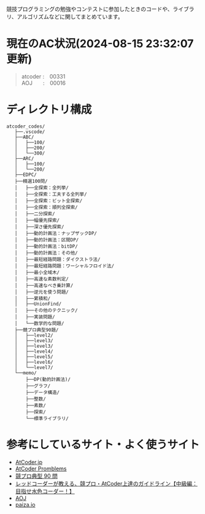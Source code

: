 競技プログラミングの勉強やコンテストに参加したときのコードや、ライブラリ、アルゴリズムなどに関してまとめています。

# 現在のAC状況(2024-08-15 23:32:07 更新)
> atcoder&nbsp;:&emsp;00331  
> AOJ&nbsp;&nbsp;&nbsp;&nbsp;&nbsp;&nbsp;&nbsp;:&emsp;00016  


# ディレクトリ構成
```
atcoder_codes/ 
   ├──.vscode/  
   ├──ABC/   
   │   ├──100/   
   │   ├──200/   
   │   └──300/   
   ├──ARC/
   │   ├──100/   
   │   └──200/
   ├──EDPC/
   ├──精選100問/ 
   │   ├──全探索：全列挙/
   │   ├──全探索：工夫する全列挙/
   │   ├──全探索：ビット全探索/
   │   ├──全探索：順列全探索/
   │   ├──二分探索/
   │   ├──幅優先探索/
   │   ├──深さ優先探索/
   │   ├──動的計画法：ナップザックDP/  
   │   ├──動的計画法：区間DP/
   │   ├──動的計画法：bitDP/
   │   ├──動的計画法：その他/
   │   ├──最短経路問題：ダイクストラ法/
   │   ├──最短経路問題：ワーシャルフロイド法/
   │   ├──最小全域木/
   │   ├──高速な素数判定/
   │   ├──高速なべき乗計算/
   │   ├──逆元を使う問題/
   │   ├──累積和/
   │   ├──UnionFind/
   │   ├──その他のテクニック/
   │   ├──実装問題/
   │   └──数学的な問題/   
   ├──競プロ典型90題/
   │   ├──level2/
   │   ├──level3/
   │   ├──level3/
   │   ├──level4/
   │   ├──level5/
   │   ├──level6/
   │   └──level7/  
   └──memo/
       ├──DP(動的計画法)/
       ├──グラフ/
       ├──データ構造/
       ├──整数/
       ├──素数/
       ├──探索/
       └──標準ライブラリ/
```

# 参考にしているサイト・よく使うサイト
- [AtCoder.jp](https://atcoder.jp/home)
- [AtCoder Promblems](https://kenkoooo.com/atcoder#/table/)
- [競プロ典型 90 問](https://atcoder.jp/contests/typical90)
- [レッドコーダーが教える、競プロ・AtCoder上達のガイドライン【中級編：目指せ水色コーダー！】](https://qiita.com/e869120/items/eb50fdaece12be418faa#%E6%B7%B1%E3%81%95%E5%84%AA%E5%85%88%E6%8E%A2%E7%B4%A2)
- [AOJ](https://judge.u-aizu.ac.jp/onlinejudge/index.jsp?lang=ja)
- [paiza.io](https://paiza.io/ja)